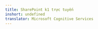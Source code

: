 ```yaml
---
title: SharePoint k1 trực tuyến
inshort: undefined
translator: Microsoft Cognitive Services
---
```




